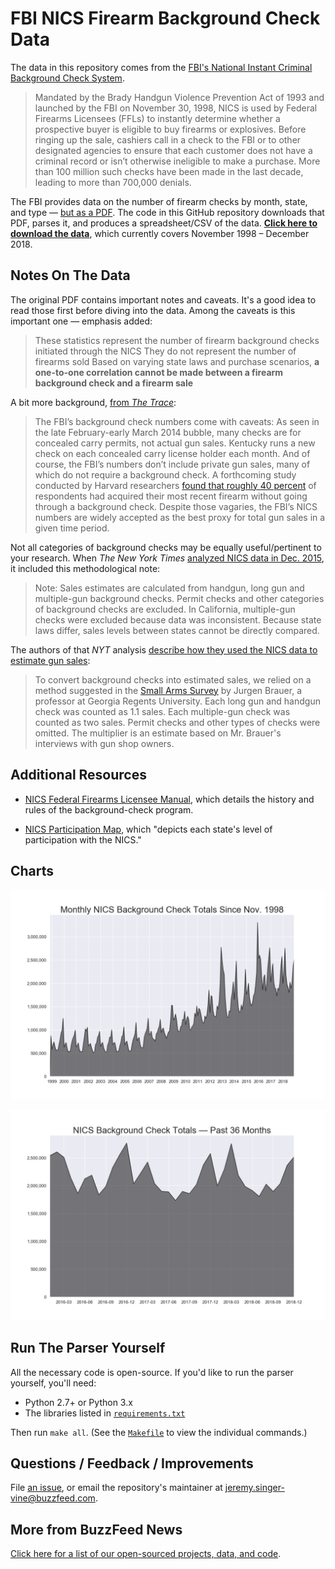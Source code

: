 # FBI NICS Firearm Background Check Data

The data in this repository comes from the [FBI's National Instant Criminal Background Check System](https://www.fbi.gov/about-us/cjis/nics).

> Mandated by the Brady Handgun Violence Prevention Act of 1993 and launched by the FBI on November 30, 1998, NICS is used by Federal Firearms Licensees (FFLs) to instantly determine whether a prospective buyer is eligible to buy firearms or explosives. Before ringing up the sale, cashiers call in a check to the FBI or to other designated agencies to ensure that each customer does not have a criminal record or isn’t otherwise ineligible to make a purchase. More than 100 million such checks have been made in the last decade, leading to more than 700,000 denials.

The FBI provides data on the number of firearm checks by month, state, and type — [but as a PDF](https://www.fbi.gov/file-repository/nics_firearm_checks_-_month_year_by_state_type.pdf/view). The code in this GitHub repository downloads that PDF, parses it, and produces a spreadsheet/CSV of the data. [__Click here to download the data__](data/nics-firearm-background-checks.csv?raw=true), which currently covers November 1998 – December 2018.

## Notes On The Data

The original PDF contains important notes and caveats. It's a good idea to read those first before diving into the data. Among the caveats is this important one — emphasis added:

> These statistics represent the number of firearm background checks initiated through the NICS They do not represent the number of firearms sold Based on varying state laws and purchase scenarios, __a one-to-one correlation cannot be made between a firearm background check and a firearm sale__

A bit more background, [from *The Trace*](http://www.thetrace.org/2015/11/black-friday-gun-sales-background-checks/):

> The FBI’s background check numbers come with caveats: As seen in the late February-early March 2014 bubble, many checks are for concealed carry permits, not actual gun sales. Kentucky runs a new check on each concealed carry license holder each month. And of course, the FBI’s numbers don’t include private gun sales, many of which do not require a background check. A forthcoming study conducted by Harvard researchers [found that roughly 40 percent](http://www.thetrace.org/2015/10/private-sale-loophole-background-check-harvard-research/) of respondents had acquired their most recent firearm without going through a background check. Despite those vagaries, the FBI’s NICS numbers are widely accepted as the best proxy for total gun sales in a given time period.

Not all categories of background checks may be equally useful/pertinent to your research. When *The New York Times* [analyzed NICS data in Dec. 2015](http://www.nytimes.com/interactive/2015/12/10/us/gun-sales-terrorism-obama-restrictions.html), it included this methodological note:

> Note: Sales estimates are calculated from handgun, long gun and multiple-gun background checks. Permit checks and other categories of background checks are excluded. In California, multiple-gun checks were excluded because data was inconsistent. Because state laws differ, sales levels between states cannot be directly compared.

The authors of that *NYT* analysis [describe how they used the NICS data to estimate gun sales](https://github.com/NYTimes/gun-sales#getting-gun-sales-estimates-from-background-checks):

> To convert background checks into estimated sales, we relied on a method suggested in the [Small Arms Survey](http://www.smallarmssurvey.org/fileadmin/docs/F-Working-papers/SAS-WP14-US-Firearms-Industry.pdf) by Jurgen Brauer, a professor at Georgia Regents University. Each long gun and handgun check was counted as 1.1 sales. Each multiple-gun check was counted as two sales. Permit checks and other types of checks were omitted. The multiplier is an estimate based on Mr. Brauer's interviews with gun shop owners.

## Additional Resources

- [NICS Federal Firearms Licensee Manual](https://www.fbi.gov/file-repository/nics-firearms-licensee-manual-111811.pdf/view), which details the history and rules of the background-check program.

- [NICS Participation Map](https://www.fbi.gov/file-repository/nics-participation-map.pdf/view), which "depicts each state's level of participation with the NICS."

## Charts

![Monthly NICS Background Check Totals Since Nov. 1998](charts/total-checks-all.png)

![NICS Background Check Totals — Past 36 Months](charts/total-checks-36-months.png)

## Run The Parser Yourself

All the necessary code is open-source. If you'd like to run the parser yourself, you'll need:

- Python 2.7+ or Python 3.x
- The libraries listed in [`requirements.txt`](requirements.txt)

Then run `make all`. (See the [`Makefile`](Makefile) to view the individual commands.)

## Questions / Feedback / Improvements

File [an issue](issues), or email the repository's maintainer at jeremy.singer-vine@buzzfeed.com.

## More from BuzzFeed News

[Click here for a list of our open-sourced projects, data, and code](https://github.com/BuzzFeedNews/everything).
